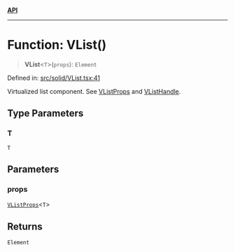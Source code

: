 [**API**](../../API.md)

***

# Function: VList()

> **VList**\<`T`\>(`props`): `Element`

Defined in: [src/solid/VList.tsx:41](https://github.com/inokawa/virtua/blob/fdee6d1c4b2d37018e8c4a4e965e41b663c51047/src/solid/VList.tsx#L41)

Virtualized list component. See [VListProps](../interfaces/VListProps.md) and [VListHandle](../interfaces/VListHandle.md).

## Type Parameters

### T

`T`

## Parameters

### props

[`VListProps`](../interfaces/VListProps.md)\<`T`\>

## Returns

`Element`
